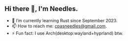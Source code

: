 ## Hi there 👋, I'm Needles.

<!-- - 🔭 I’m currently working on secret a project. -->
- 🌱 I’m currently learning Rust since September 2023.
- 📫 How to reach me: cpasneedles@gmail.com.
- ⚡ Fun fact: I use Arch(desktop:wayland+hyprland) btw.
